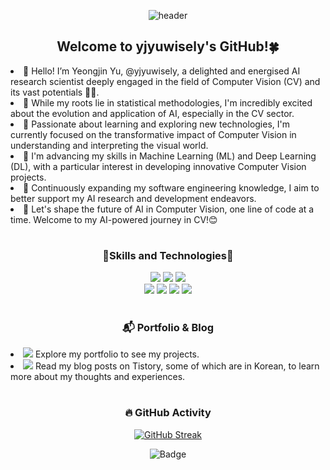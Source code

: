 <!---
yjyuwisely/yjyuwisely is a ✨ special ✨ repository because its `README.md` (this file) appears on your GitHub profile.
You can click the Preview link to take a look at your changes.
--->

<div align="center">
  
  ![header](https://capsule-render.vercel.app/api?type=waving&color=gradient&height=200&section=header&text=Yeongjin%20Yu😊&fontSize=60)

  ## Welcome to yjyuwisely's GitHub!🍀 </div>

<li> 👋 Hello! I’m Yeongjin Yu, @yjyuwisely, a delighted and energised AI research scientist deeply engaged in the field of Computer Vision (CV) and its vast potentials 👩‍💻.</li>
<li> 📘 While my roots lie in statistical methodologies, I'm incredibly excited about the evolution and application of AI, especially in the CV sector.</li>
<li> 🚀 Passionate about learning and exploring new technologies, I'm currently focused on the transformative impact of Computer Vision in understanding and interpreting the visual world.</li>
<li> 🐥 I'm advancing my skills in Machine Learning (ML) and Deep Learning (DL), with a particular interest in developing innovative Computer Vision projects.</li>
<li> 🌱 Continuously expanding my software engineering knowledge, I aim to better support my AI research and development endeavors.</li>
<li>🌟 Let's shape the future of AI in Computer Vision, one line of code at a time. Welcome to my AI-powered journey in CV!😊</li>

<!-- <li> 👋 Hello! I’m Yeongjin Yu, @yjyuwisely, a delighted and energised AI research scientist deeply engaged in the field of Natural Language Processing (NLP) and its vast potentials 👩‍💻.</li>
<li> 📘 While my roots lie in statistical methodologies, I'm incredibly excited about the evolution and application of AI, especially in the NLP sector.</li>
<li> 🚀 Passionate about learning and exploring new technologies, I'm currently focused on the transformative impact of Natural Language Processing in understanding and interpreting human language.</li>
<li> 🐥 I'm advancing my skills in Machine Learning (ML) and Deep Learning (DL), with a particular interest in developing innovative NLP projects.</li>
<li> 🌱 Continuously expanding my software engineering knowledge, I aim to better support my AI research and development endeavors.</li>
<li>🌟 Let's shape the future of AI in Natural Language Processing, one line of code at a time. Welcome to my AI-powered journey in NLP!😊</li> -->
  
  <div align="center">
  
  #
  ### 🌷Skills and Technologies🌷
  <img src="https://img.shields.io/badge/python-blue?style=for-the-badge&logo=Python&logoColor=white">
  <img src="https://img.shields.io/badge/r-blue?style=for-the-badge&logo=R&logoColor=white">
<!--   <img src="https://img.shields.io/badge/spring-brightgreen?style=for-the-badge&logo=Spring&logoColor=white"> -->
  <img src="https://img.shields.io/badge/mysql-orange?style=for-the-badge&logo=MySQL&logoColor=white"> 
  <br>
  <img src="https://img.shields.io/badge/javascript-yellow?style=for-the-badge&logo=JavaScript&logoColor=white">
  <img src="https://img.shields.io/badge/html5-E34F26?style=for-the-badge&logo=HTML5&logoColor=white">
  <img src="https://img.shields.io/badge/css-1572B6?style=for-the-badge&logo=css3&logoColor=white">
   <img src="https://img.shields.io/badge/figma-blueviolet?style=for-the-badge&logo=Figma&logoColor=white"> 
  
  #
  ### 📬 Portfolio & Blog </div>
  <li><a href="https://www.yeongjinyu.com"><img src="https://img.shields.io/badge/My Portfolio-7F00FF?style=for-the-badge"></a> Explore my portfolio to see my projects.</li>
  <li><a href="https://yjyuwisely.tistory.com/"><img src="https://img.shields.io/badge/My Blog-ff69b4?style=for-the-badge"></a> Read my blog posts on Tistory, some of which are in Korean, to learn more about my thoughts and experiences.</li>
  
  <!-- 
  <li><a href="https://yjyuportfolio.vercel.app"><img src="https://img.shields.io/badge/Portfolio-7F00FF?style=for-the-badge&style=flat"></a> Explore my portfolio in Korean to see my projects and work samples.</li>
  <li><a href="https://yjyuwisely.tistory.com/"><img src="https://img.shields.io/badge/Tistory-ff69b4?style=for-the-badge&style=flat"></a> Read my blog posts in Korean on Tistory to learn more about my thoughts and experiences.</li><br>

Portfolio (Korean) - Explore my portfolio in Korean to see my projects and work samples.
Portfolio (English) - Check out my portfolio in English for an alternative language option.
Tistory (Korean) - Read my blog posts in Korean on Tistory to learn more about my thoughts and experiences.
-->

   <div align="center">
  
  #
  
  ### 🔥 GitHub Activity <!-- and Profile Visitors -->
  
  [![GitHub Streak](http://github-readme-streak-stats.herokuapp.com?user=yjyuwisely&theme=buefy&hide_border=true&border_radius=15&date_format=j%20M%5B%20Y%5D)](https://git.io/streak-stats)
  
 <!-- [![Harlok's wakatime stats](https://github-readme-stats.vercel.app/api/wakatime?username=yjyuwisely)](https://github.com/anuraghazra/github-readme-stats) -->

 <!-- ![Anurag's GitHub stats](https://github-readme-stats.vercel.app/api?username=yjyuwisely&theme=buefy&show_icons=true) -->

<!-- <a href="https://github.com/yjyuwisely">
    <img align="center" src="https://github-readme-stats.vercel.app/api/top-langs/?username=yjyuwisely&layout=compact&show_icons=true&show_owner=true&hide_title=true&theme=buefy" />
  </a> -->
    
![Badge](https://hitscounter.dev/api/hit?url=https%3A%2F%2Fgithub.com%2Fyjyuwisely&label=&icon=github&color=%238c68cd)

</div>
